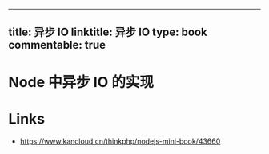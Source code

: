 
---
title: 异步 IO
linktitle: 异步 IO
type: book
commentable: true
---

# Node 中异步 IO 的实现

# Links

- https://www.kancloud.cn/thinkphp/nodejs-mini-book/43660

    